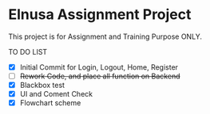 # Elnusa Assignment Project

This project is for Assignment and Training Purpose ONLY.

TO DO LIST
- [x] Initial Commit for Login, Logout, Home, Register
- [ ] ~~Rework Code, and place all function on Backend~~
- [x] Blackbox test
- [x] UI and Coment Check
- [x] Flowchart scheme
